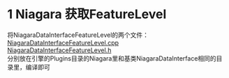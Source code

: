 # 1 Niagara 获取FeatureLevel
将NiagaraDataInterfaceFeatureLevel的两个文件：  
[NiagaraDataInterfaceFeatureLevel.cpp](NiagaraExtend\UE4\DataInterface\NiagaraDataInterfaceFeatureLevel.cpp)  
[NiagaraDataInterfaceFeatureLevel.h](NiagaraExtend\UE4\DataInterface\NiagaraDataInterfaceFeatureLevel.h)  
分别放在引擎的Plugins目录的Niagara里和基类NiagaraDataInterface相同的目录里，编译即可
